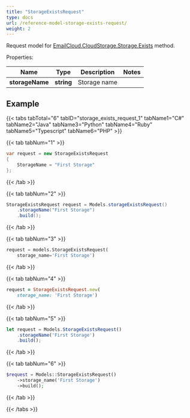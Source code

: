 ```yaml
---
title: "StorageExistsRequest"
type: docs
url: /reference-model-storage-exists-request/
weight: 2
---
```


Request model for [EmailCloud.CloudStorage.Storage.Exists](/email/reference-storage-api/#exists) method.

Properties:

Name | Type | Description | Notes
---- | ---- | ----------- | -----
**storageName** |**string**|Storage name |

## Example

{{< tabs tabTotal="6" tabID="storage_exists_request_1" tabName1="C#" tabName2="Java" tabName3="Python" tabName4="Ruby" tabName5="Typescript" tabName6="PHP" >}}

{{< tab tabNum="1" >}}

```csharp
var request = new StorageExistsRequest
{ 
    StorageName = "First Storage"
};
```

{{< /tab >}}

{{< tab tabNum="2" >}}

```java
StorageExistsRequest request = Models.storageExistsRequest()
    .storageName("First Storage")
    .build();
```

{{< /tab >}}

{{< tab tabNum="3" >}}

```python
request = models.StorageExistsRequest(
    storage_name='First Storage')
```

{{< /tab >}}

{{< tab tabNum="4" >}}

```ruby
request = StorageExistsRequest.new(
    storage_name: 'First Storage')
```

{{< /tab >}}

{{< tab tabNum="5" >}}

```typescript
let request = Models.StorageExistsRequest()
    .storageName('First Storage')
    .build();
```

{{< /tab >}}

{{< tab tabNum="6" >}}

```php
$request = Models::StorageExistsRequest()
    ->storage_name('First Storage')
    ->build();
```

{{< /tab >}}

{{< /tabs >}}


